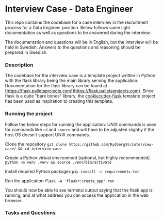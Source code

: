 # Interview Case - Data Engineer
This repo contains the codebase for a case interview in the recruitment process for a Data Engineer position. Below follows some light documentation as well as questions to be answered during the interview.

The documentation and questions will be in English, but the interview will be held in Swedish. Answers to the questions and reasoning should be prepared in Swedish.

### Description
The codebase for the interview case is a template project written in Python with the flask library being the main library serving the application. Documentation for the flask library can be found at [https://flask.palletsprojects.com](https://flask.palletsprojects.com). Since flask is a quite "bare bones" library, the [cookiecutter-flask](https://github.com/cookiecutter-flask/cookiecutter-flask) template project has been used as inspiration to creating this template.

### Running the project
Follow the below steps for running the application. UNIX commands is used for commands like `cd` and `source` and will have to be adjusted slightly if the host OS doesn't support UNIX commands.

Clone the repository
`git clone https://github.com/Rydberg95/interview-case/ && cd interview-case`

Create a Python virtual environment (optional, but highly recommended)
`python -m venv .venv && source .venv/bin/activate` 

Install required Python packages
`pip install -r requirements.txt`

Run the application
`flask -A 'flaskr:create_app' run`

You should now be able to see terminal output saying that the flask app is running, and at what address you can access the application in the web browser.

### Tasks and Questions

